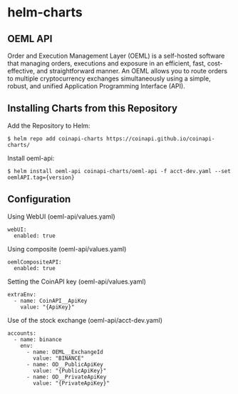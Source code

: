# helm-charts

## OEML API

Order and Execution Management Layer (OEML) is a self-hosted software that managing orders, executions and exposure in an efficient, fast, cost-effective, and straightforward manner. An OEML allows you to route orders to multiple cryptocurrency exchanges simultaneously using a simple, robust, and unified Application Programming Interface (API).

## Installing Charts from this Repository

Add the Repository to Helm:

```console
$ helm repo add coinapi-charts https://coinapi.github.io/coinapi-charts/
```

Install oeml-api:

```console
$ helm install oeml-api coinapi-charts/oeml-api -f acct-dev.yaml --set oemlAPI.tag={version}
```

## Configuration

Using WebUI (oeml-api/values.yaml)

```console
webUI:
  enabled: true
```

Using composite (oeml-api/values.yaml)

```console
oemlCompositeAPI:
  enabled: true
```

Setting the CoinAPI key (oeml-api/values.yaml)

```console
extraEnv:
  - name: CoinAPI__ApiKey
    value: "{ApiKey}"
```    

Use of the stock exchange (oeml-api/acct-dev.yaml)

```console
accounts:
  - name: binance
    env:
      - name: OEML__ExchangeId
        value: "BINANCE"
      - name: OD__PublicApiKey
        value: "{PublicApiKey}"
      - name: OD__PrivateApiKey
        value: "{PrivateApiKey}"
```
